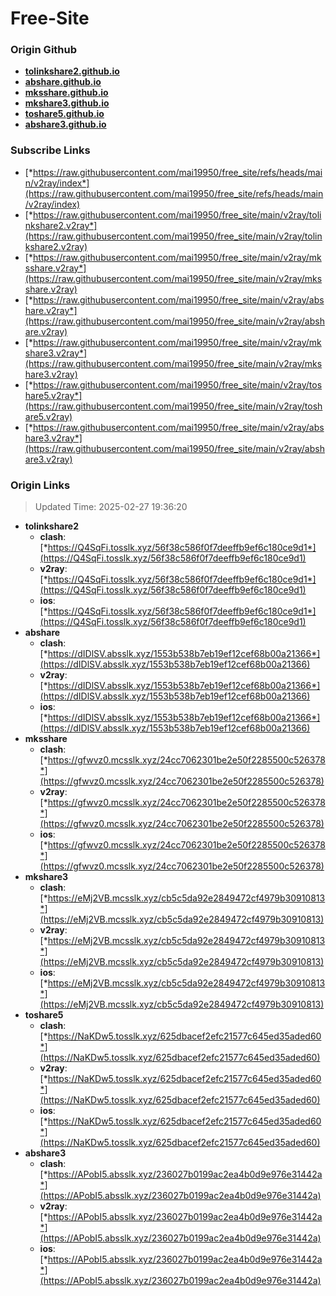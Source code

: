 # Free-Site

### Origin Github

- [**tolinkshare2.github.io**](https://github.com/tolinkshare2/tolinkshare2.github.io)
- [**abshare.github.io**](https://github.com/abshare/abshare.github.io)
- [**mksshare.github.io**](https://github.com/mksshare/mksshare.github.io)
- [**mkshare3.github.io**](https://github.com/mkshare3/mkshare3.github.io)
- [**toshare5.github.io**](https://github.com/toshare5/toshare5.github.io)
- [**abshare3.github.io**](https://github.com/abshare3/abshare3.github.io)

### Subscribe Links

- [*https://raw.githubusercontent.com/mai19950/free_site/refs/heads/main/v2ray/index*](https://raw.githubusercontent.com/mai19950/free_site/refs/heads/main/v2ray/index)
- [*https://raw.githubusercontent.com/mai19950/free_site/main/v2ray/tolinkshare2.v2ray*](https://raw.githubusercontent.com/mai19950/free_site/main/v2ray/tolinkshare2.v2ray)
- [*https://raw.githubusercontent.com/mai19950/free_site/main/v2ray/mksshare.v2ray*](https://raw.githubusercontent.com/mai19950/free_site/main/v2ray/mksshare.v2ray)
- [*https://raw.githubusercontent.com/mai19950/free_site/main/v2ray/abshare.v2ray*](https://raw.githubusercontent.com/mai19950/free_site/main/v2ray/abshare.v2ray)
- [*https://raw.githubusercontent.com/mai19950/free_site/main/v2ray/mkshare3.v2ray*](https://raw.githubusercontent.com/mai19950/free_site/main/v2ray/mkshare3.v2ray)
- [*https://raw.githubusercontent.com/mai19950/free_site/main/v2ray/toshare5.v2ray*](https://raw.githubusercontent.com/mai19950/free_site/main/v2ray/toshare5.v2ray)
- [*https://raw.githubusercontent.com/mai19950/free_site/main/v2ray/abshare3.v2ray*](https://raw.githubusercontent.com/mai19950/free_site/main/v2ray/abshare3.v2ray)

### Origin Links

> Updated Time: 2025-02-27 19:36:20

- **tolinkshare2**
  - **clash**: [*https://Q4SqFi.tosslk.xyz/56f38c586f0f7deeffb9ef6c180ce9d1*](https://Q4SqFi.tosslk.xyz/56f38c586f0f7deeffb9ef6c180ce9d1)
  - **v2ray**: [*https://Q4SqFi.tosslk.xyz/56f38c586f0f7deeffb9ef6c180ce9d1*](https://Q4SqFi.tosslk.xyz/56f38c586f0f7deeffb9ef6c180ce9d1)
  - **ios**: [*https://Q4SqFi.tosslk.xyz/56f38c586f0f7deeffb9ef6c180ce9d1*](https://Q4SqFi.tosslk.xyz/56f38c586f0f7deeffb9ef6c180ce9d1)
- **abshare**
  - **clash**: [*https://dIDlSV.absslk.xyz/1553b538b7eb19ef12cef68b00a21366*](https://dIDlSV.absslk.xyz/1553b538b7eb19ef12cef68b00a21366)
  - **v2ray**: [*https://dIDlSV.absslk.xyz/1553b538b7eb19ef12cef68b00a21366*](https://dIDlSV.absslk.xyz/1553b538b7eb19ef12cef68b00a21366)
  - **ios**: [*https://dIDlSV.absslk.xyz/1553b538b7eb19ef12cef68b00a21366*](https://dIDlSV.absslk.xyz/1553b538b7eb19ef12cef68b00a21366)
- **mksshare**
  - **clash**: [*https://gfwvz0.mcsslk.xyz/24cc7062301be2e50f2285500c526378*](https://gfwvz0.mcsslk.xyz/24cc7062301be2e50f2285500c526378)
  - **v2ray**: [*https://gfwvz0.mcsslk.xyz/24cc7062301be2e50f2285500c526378*](https://gfwvz0.mcsslk.xyz/24cc7062301be2e50f2285500c526378)
  - **ios**: [*https://gfwvz0.mcsslk.xyz/24cc7062301be2e50f2285500c526378*](https://gfwvz0.mcsslk.xyz/24cc7062301be2e50f2285500c526378)
- **mkshare3**
  - **clash**: [*https://eMj2VB.mcsslk.xyz/cb5c5da92e2849472cf4979b30910813*](https://eMj2VB.mcsslk.xyz/cb5c5da92e2849472cf4979b30910813)
  - **v2ray**: [*https://eMj2VB.mcsslk.xyz/cb5c5da92e2849472cf4979b30910813*](https://eMj2VB.mcsslk.xyz/cb5c5da92e2849472cf4979b30910813)
  - **ios**: [*https://eMj2VB.mcsslk.xyz/cb5c5da92e2849472cf4979b30910813*](https://eMj2VB.mcsslk.xyz/cb5c5da92e2849472cf4979b30910813)
- **toshare5**
  - **clash**: [*https://NaKDw5.tosslk.xyz/625dbacef2efc21577c645ed35aded60*](https://NaKDw5.tosslk.xyz/625dbacef2efc21577c645ed35aded60)
  - **v2ray**: [*https://NaKDw5.tosslk.xyz/625dbacef2efc21577c645ed35aded60*](https://NaKDw5.tosslk.xyz/625dbacef2efc21577c645ed35aded60)
  - **ios**: [*https://NaKDw5.tosslk.xyz/625dbacef2efc21577c645ed35aded60*](https://NaKDw5.tosslk.xyz/625dbacef2efc21577c645ed35aded60)
- **abshare3**
  - **clash**: [*https://APobI5.absslk.xyz/236027b0199ac2ea4b0d9e976e31442a*](https://APobI5.absslk.xyz/236027b0199ac2ea4b0d9e976e31442a)
  - **v2ray**: [*https://APobI5.absslk.xyz/236027b0199ac2ea4b0d9e976e31442a*](https://APobI5.absslk.xyz/236027b0199ac2ea4b0d9e976e31442a)
  - **ios**: [*https://APobI5.absslk.xyz/236027b0199ac2ea4b0d9e976e31442a*](https://APobI5.absslk.xyz/236027b0199ac2ea4b0d9e976e31442a)
